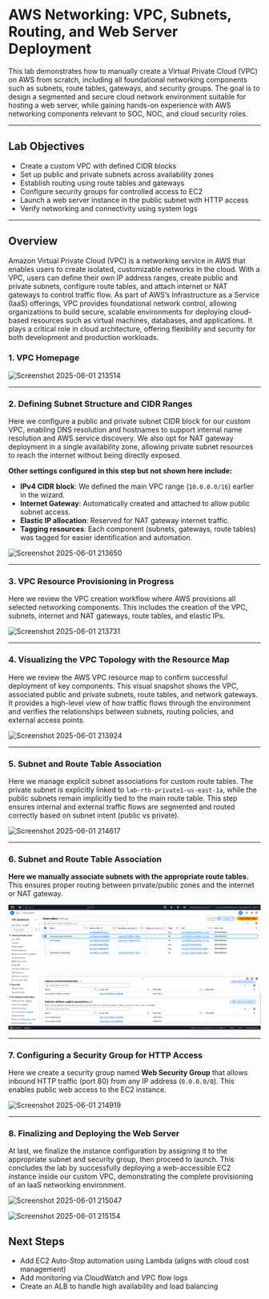 # AWS Networking: VPC, Subnets, Routing, and Web Server Deployment

This lab demonstrates how to manually create a Virtual Private Cloud (VPC) on AWS from scratch, including all foundational networking components such as subnets, route tables, gateways, and security groups. The goal is to design a segmented and secure cloud network environment suitable for hosting a web server, while gaining hands-on experience with AWS networking components relevant to SOC, NOC, and cloud security roles.

---

## Lab Objectives

- Create a custom VPC with defined CIDR blocks
- Set up public and private subnets across availability zones
- Establish routing using route tables and gateways
- Configure security groups for controlled access to EC2
- Launch a web server instance in the public subnet with HTTP access
- Verify networking and connectivity using system logs

---

## Overview

Amazon Virtual Private Cloud (VPC) is a networking service in AWS that enables users to create isolated, customizable networks in the cloud. With a VPC, users can define their own IP address ranges, create public and private subnets, configure route tables, and attach internet or NAT gateways to control traffic flow.
As part of AWS’s Infrastructure as a Service (IaaS) offerings, VPC provides foundational network control, allowing organizations to build secure, scalable environments for deploying cloud-based resources such as virtual machines, databases, and applications. It plays a critical role in cloud architecture, offering flexibility and security for both development and production workloads.

### 1. VPC Homepage

![Screenshot 2025-06-01 213514](https://github.com/user-attachments/assets/8e3c5281-2755-4f11-8c79-b6d45fbdcebb)

---

### 2. Defining Subnet Structure and CIDR Ranges

Here we configure a public and private subnet CIDR block for our custom VPC, enabling DNS resolution and hostnames to support internal name resolution and AWS service discovery. We also opt for NAT gateway deployment in a single availability zone, allowing private subnet resources to reach the internet without being directly exposed.

**Other settings configured in this step but not shown here include:**

- **IPv4 CIDR block**: We defined the main VPC range (`10.0.0.0/16`) earlier in the wizard.
- **Internet Gateway**: Automatically created and attached to allow public subnet access.
- **Elastic IP allocation**: Reserved for NAT gateway internet traffic.
- **Tagging resources**: Each component (subnets, gateways, route tables) was tagged for easier identification and automation.
  
![Screenshot 2025-06-01 213650](https://github.com/user-attachments/assets/0d697812-39af-4f7e-b6db-51861d98ebd0)

---

### 3. VPC Resource Provisioning in Progress

Here we review the VPC creation workflow where AWS provisions all selected networking components. This includes the creation of the VPC, subnets, internet and NAT gateways, route tables, and elastic IPs.

![Screenshot 2025-06-01 213731](https://github.com/user-attachments/assets/5e844b2e-8df2-43f3-a9f1-7ab93a056501)

---

### 4. Visualizing the VPC Topology with the Resource Map

Here we review the AWS VPC resource map to confirm successful deployment of key components. This visual snapshot shows the VPC, associated public and private subnets, route tables, and network gateways. It provides a high-level view of how traffic flows through the environment and verifies the relationships between subnets, routing policies, and external access points.

![Screenshot 2025-06-01 213924](https://github.com/user-attachments/assets/15b0339d-46f6-4fb4-83d7-af7b1fe86d29)

---

### 5. Subnet and Route Table Association

Here we manage explicit subnet associations for custom route tables. The private subnet is explicitly linked to `lab-rtb-private1-us-east-1a`, while the public subnets remain implicitly tied to the main route table. This step ensures internal and external traffic flows are segmented and routed correctly based on subnet intent (public vs private).

![Screenshot 2025-06-01 214617](https://github.com/user-attachments/assets/e18393c4-b539-43ab-88d2-9d555ac76763)

---

### 6. Subnet and Route Table Association

**Here we manually associate subnets with the appropriate route tables.** This ensures proper routing between private/public zones and the internet or NAT gateway.

![Route Table Associations](./Screenshot%202025-06-01%20214617.png)

---

### 7. Configuring a Security Group for HTTP Access

Here we create a security group named **Web Security Group** that allows inbound HTTP traffic (port 80) from any IP address (`0.0.0.0/0`). This enables public web access to the EC2 instance. 

![Screenshot 2025-06-01 214919](https://github.com/user-attachments/assets/5dc67705-3feb-4a04-8ad7-e463c4ca673d)

---

### 8. Finalizing and Deploying the Web Server

At last, we finalize the instance configuration by assigning it to the appropriate subnet and security group, then proceed to launch. This concludes the lab by successfully deploying a web-accessible EC2 instance inside our custom VPC, demonstrating the complete provisioning of an IaaS networking environment.

![Screenshot 2025-06-01 215047](https://github.com/user-attachments/assets/4aed49ee-0331-4e40-9073-9a43b59dcd05)

![Screenshot 2025-06-01 215154](https://github.com/user-attachments/assets/9ce91f23-e090-4f15-9af9-94a36a091a7c)




## Next Steps

- Add EC2 Auto-Stop automation using Lambda (aligns with cloud cost management)
- Add monitoring via CloudWatch and VPC flow logs
- Create an ALB to handle high availability and load balancing
